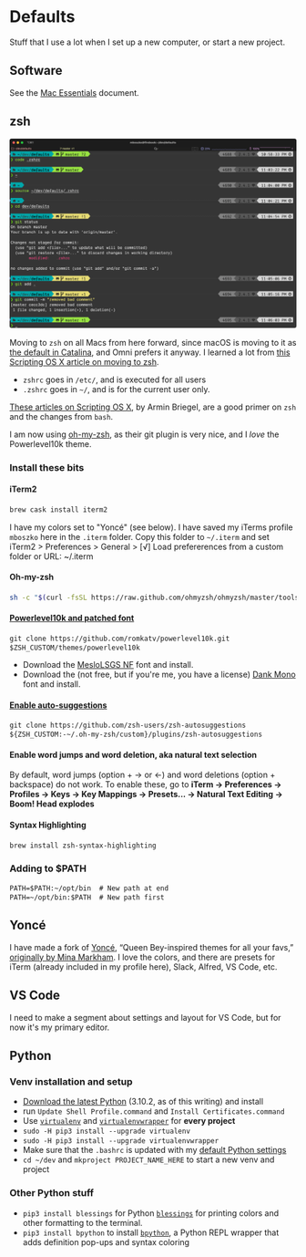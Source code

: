 # Defaults

Stuff that I use a lot when I set up a new computer, or start a new project.

## Software

See the [Mac Essentials](https://github.com/bobtiki/defaults/blob/master/mac_essentials.md) document.

## zsh

![customized zsh screenshot](media/zsh.png "customized zsh screenshot")

Moving to `zsh` on all Macs from here forward, since macOS is moving to it as [the default in Catalina](https://support.apple.com/en-us/HT208050), and Omni prefers it anyway. I learned a lot from [this Scripting OS X article on moving to zsh](https://scriptingosx.com/2019/06/moving-to-zsh/).

- `zshrc` goes in `/etc/`, and is executed for all users
- `.zshrc` goes in `~/`, and is for the current user only.

[These articles on Scripting OS X](https://scriptingosx.com/2019/06/moving-to-zsh/), by Armin Briegel, are a good primer on `zsh` and the changes from `bash`.

I am now using [oh-my-zsh](https://ohmyz.sh/), as their git plugin is very nice, and I *love* the Powerlevel10k theme.

### Install these bits

#### iTerm2

```sh
brew cask install iterm2
```

I have my colors set to "Yoncé" (see below). I have saved my iTerms profile `mboszko` here in the `.iterm` folder. Copy this folder to `~/.iterm` and set iTerm2 > Preferences > General > [√] Load prefererences from a custom folder or URL: ~/.iterm

#### Oh-my-zsh

```sh
sh -c "$(curl -fsSL https://raw.github.com/ohmyzsh/ohmyzsh/master/tools/install.sh)"
```

#### [Powerlevel10k and patched font](https://gist.github.com/kevin-smets/8568070)

```
git clone https://github.com/romkatv/powerlevel10k.git $ZSH_CUSTOM/themes/powerlevel10k
```

- Download the [MesloLSGS NF](https://github.com/romkatv/powerlevel10k#fonts) font and install.
- Download the (not free, but if you're me, you have a license) [Dank Mono](https://philpl.gumroad.com/l/dank-mono) font and install.

#### [Enable auto-suggestions](https://github.com/zsh-users/zsh-autosuggestions/blob/master/INSTALL.md#oh-my-zsh)

```
git clone https://github.com/zsh-users/zsh-autosuggestions ${ZSH_CUSTOM:-~/.oh-my-zsh/custom}/plugins/zsh-autosuggestions
```

#### Enable word jumps and word deletion, aka natural text selection

By default, word jumps (option + → or ←) and word deletions (option + backspace) do not work. To enable these, go to **iTerm → Preferences → Profiles → Keys → Key Mappings → Presets... → Natural Text Editing → Boom! Head explodes**

#### Syntax Highlighting

```
brew install zsh-syntax-highlighting
```

### Adding to $PATH

    PATH=$PATH:~/opt/bin  # New path at end
    PATH=~/opt/bin:$PATH  # New path first

## Yoncé

I have made a fork of [Yoncé](https://github.com/swizzlevixen/yonce), “Queen Bey-inspired themes for all your favs,” [originally by Mina Markham](https://yoncetheme.com/). I love the colors, and there are presets for iTerm (already included in my profile here), Slack, Alfred, VS Code, etc.

## VS Code

I need to make a segment about settings and layout for VS Code, but for now it's my primary editor. 

## Python

### Venv installation and setup

- [Download the latest Python](https://www.python.org/downloads/mac-osx/) (3.10.2, as of this writing) and install
- run `Update Shell Profile.command` and `Install Certificates.command`
- Use [`virtualenv`](https://pypi.org/project/virtualenv/) and [`virtualenvwrapper`](https://pypi.org/project/virtualenvwrapper/) for **every project**
- `sudo -H pip3 install --upgrade virtualenv`
- `sudo -H pip3 install --upgrade virtualenvwrapper`
- Make sure that the `.bashrc` is updated with my [default Python settings](https://github.com/bobtiki/defaults/blob/master/.bashrc)
- `cd ~/dev` and `mkproject PROJECT_NAME_HERE` to start a new venv and project

### Other Python stuff

- `pip3 install blessings` for Python [`blessings`](https://github.com/erikrose/blessings) for printing colors and other formatting to the terminal.
- `pip3 install bpython` to install [`bpython`](https://bpython-interpreter.org/), a Python REPL wrapper that adds definition pop-ups and syntax coloring
